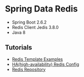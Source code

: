 # Spring Data Redis

- Spring Boot 2.6.2
- Redis Client Jedis 3.8.0
- Java 8

## Tutorials

- [Redis Template Examples](https://github.com/gmoon92/Toy/blob/master/spring-cache/spring-data-redis/doc/01-redis-template.md)
- [HA(high-availability) Redis Config](https://github.com/gmoon92/Toy/blob/master/spring-cache/spring-data-redis/doc/02-high-availability-redis.md)
- [Redis Repository](https://github.com/gmoon92/Toy/blob/master/spring-cache/spring-data-redis/doc/03-redis-repository.md)
